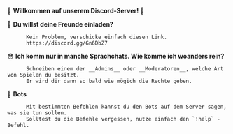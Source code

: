 ﻿:wave:   **Willkommen auf unserem Discord-Server!**   :wave: 

:information_desk_person:  **Du willst deine Freunde einladen?**

          Kein Problem, verschicke einfach diesen Link.  
          https://discord.gg/Gn6DbZ7


:flushed:   **Ich komm nur in manche Sprachchats. Wie komme ich woanders rein?**

          Schreiben einem der __Admins__ oder __Moderatoren__, welche Art von Spielen du besitzt. 
          Er wird dir dann so bald wie mögich die Rechte geben.


:robot:   **Bots**

          Mit bestimmten Befehlen kannst du den Bots auf dem Server sagen, was sie tun sollen.
          Solltest du die Befehle vergessen, nutze einfach den `!help` - Befehl.